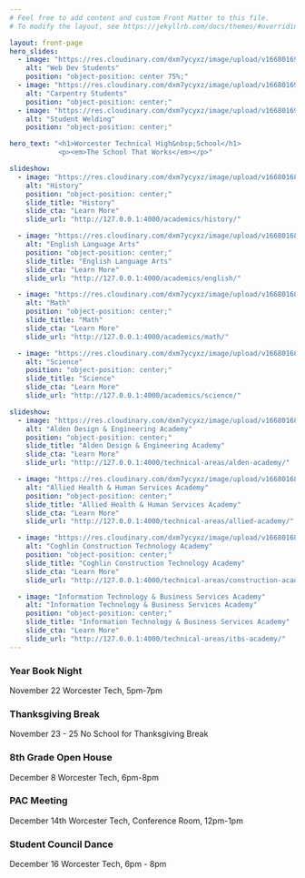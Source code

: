 ```yaml
---
# Feel free to add content and custom Front Matter to this file.
# To modify the layout, see https://jekyllrb.com/docs/themes/#overriding-theme-defaults

layout: front-page
hero_slides: 
  - image: "https://res.cloudinary.com/dxm7ycyxz/image/upload/v1668016973/2022/06/IMG_5222-5-scaled_mhjmva.jpg"
    alt: "Web Dev Students"
    position: "object-position: center 75%;"
  - image: "https://res.cloudinary.com/dxm7ycyxz/image/upload/v1668016966/2022/05/07C7A651-2D1F-43F6-BE63-383639091C84_biukvq.jpg"
    alt: "Carpentry Students"
    position: "object-position: center;"
  - image: "https://res.cloudinary.com/dxm7ycyxz/image/upload/v1668016972/2022/06/2CF7C34E-D8A1-4E93-A020-B4198E17C843_pilgb0.jpg"
    alt: "Student Welding"
    position: "object-position: center;"

hero_text: "<h1>Worcester Technical High&nbsp;School</h1>
            <p><em>The School That Works</em></p>"

slideshow:
  - image: "https://res.cloudinary.com/dxm7ycyxz/image/upload/v1668016855/2022/03/history-image-150x150_lr0lzo.jpg"
    alt: "History"
    position: "object-position: center;"
    slide_title: "History"
    slide_cta: "Learn More"
    slide_url: "http://127.0.0.1:4000/academics/history/"

  - image: "https://res.cloudinary.com/dxm7ycyxz/image/upload/v1668016844/2022/03/english-image-300x123_nlgwto.jpg"
    alt: "English Language Arts"
    position: "object-position: center;"
    slide_title: "English Language Arts"
    slide_cta: "Learn More"
    slide_url: "http://127.0.0.1:4000/academics/english/"

  - image: "https://res.cloudinary.com/dxm7ycyxz/image/upload/v1668016852/2022/03/math-image-150x150_psjbxx.jpg"
    alt: "Math"
    position: "object-position: center;"
    slide_title: "Math"
    slide_cta: "Learn More"
    slide_url: "http://127.0.0.1:4000/academics/math/"

  - image: "https://res.cloudinary.com/dxm7ycyxz/image/upload/v1668016854/2022/03/science-image-150x150_orsj8v.jpg"
    alt: "Science"
    position: "object-position: center;"
    slide_title: "Science"
    slide_cta: "Learn More"
    slide_url: "http://127.0.0.1:4000/academics/science/"

slideshow:
  - image: "https://res.cloudinary.com/dxm7ycyxz/image/upload/v1668016834/2022/02/alden-1024x395-1-768x296_dqoe7g.jpg"
    alt: "Alden Design & Engineering Academy"
    position: "object-position: center;"
    slide_title: "Alden Design & Engineering Academy"
    slide_cta: "Learn More"
    slide_url: "http://127.0.0.1:4000/technical-areas/alden-academy/"

  - image: "https://res.cloudinary.com/dxm7ycyxz/image/upload/v1668016834/2022/02/health-1024x682-768x512-1-300x200_sefdl4.jpg"
    alt: "Allied Health & Human Services Academy"
    position: "object-position: center;"
    slide_title: "Allied Health & Human Services Academy"
    slide_cta: "Learn More"
    slide_url: "http://127.0.0.1:4000/technical-areas/allied-academy/"

  - image: "https://res.cloudinary.com/dxm7ycyxz/image/upload/v1668016834/2022/02/solar-panels-1794467_1280-768x518-1_xggaqo.jpg"
    alt: "Coghlin Construction Technology Academy"
    position: "object-position: center;"
    slide_title: "Coghlin Construction Technology Academy"
    slide_cta: "Learn More"
    slide_url: "http://127.0.0.1:4000/technical-areas/construction-academy/"

  - image: "Information Technology & Business Services Academy"
    alt: "Information Technology & Business Services Academy"
    position: "object-position: center;"
    slide_title: "Information Technology & Business Services Academy"
    slide_cta: "Learn More"
    slide_url: "http://127.0.0.1:4000/technical-areas/itbs-academy/"
---
```


### Year Book Night
November 22
Worcester Tech, 5pm-7pm

### Thanksgiving Break
November 23 - 25
No School for Thanksgiving Break

### 8th Grade Open House
December 8
Worcester Tech, 6pm-8pm

### PAC Meeting
December 14th
Worcester Tech, Conference Room, 12pm-1pm

### Student Council Dance
December 16
Worcester Tech, 6pm - 8pm
